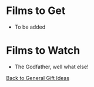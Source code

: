 # Films to Get

- To be added

# Films to Watch

- The Godfather, well what else!

[Back to General Gift Ideas](https://github.com/TerryLansdown/lists/blob/master/2022/general-gift-ideas.md)